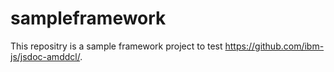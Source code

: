 # sampleframework

This repositry is a sample framework project to test https://github.com/ibm-js/jsdoc-amddcl/.
